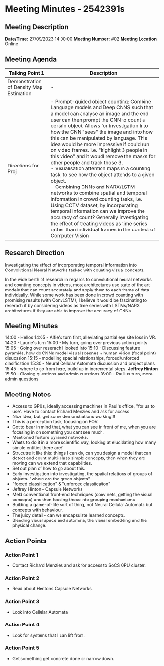 # Meeting Minutes - 2542391s

## Meeting Description

**Date/Time:** 27/09/2023 14:00:00
**Meeting Number:** \#02
**Meeting Location** Online

## Meeting Agenda

| Talking Point 1 | Description |
| ----- | ----- |
| Demonstration of Density Map Estimation | -  |
| Directions for Proj | - Prompt-guided object counting: Combine Language models and Deep CNNS such that a model can analyse an image and the end user can then prompt the CNN to count a certain object. Allows for investigation into how the CNN "sees" the image and into how this can be manipulated by language. This idea would be more impressive if could run on video frames. i.e. "highlight 3 people in this video" and it woudl remove the masks for other people and track those 3. <br> - Visualisation attention maps in a counting task, to see how the object attends to a given object. <br> - Combining CNNs and NARX/LSTM networks to combine spatial and temporal information in crowd counting tasks, i.e. Using CCTV dataset, by incorporating temporal information can we improve the accuracy of count? Generally investigating the effect of treating videos as time series rather than individual frames in the context of Computer Vision|

## Research Direction

Investigating the effect of incorporating temporal information into Convolutional Neural Networks tasked with counting visual concepts.

In the wide berth of research in regards to convolutional neural networks and counting concepts in videos, most architectures use state of the art models that can count accurately and apply them to each frame of data individually. While some work has been done in crowd counting with promising results  (with ConvLSTM), I believe it would be fascinating to reserach if by considering videos as time series with LSTMs/NARX architectures if they are able to improve the accuracy of CNNs.

## Meeting Minutes

14:00 - Hellos
14:05 - Alfie's turn first, alleviating partial eye site loss in VR.
14:20 - Laurie's turn
15:00 - My turn, going over previous action points
15:05 - Going over reserach I looked into
15:10 - Discussing feature pyramids, how do CNNs model visual scesnes + human vision (focal point) disucssion
15:15 - modelling spacial relationships, forced/unforced clasification
15:30 - Neural Cellular Automata discussion and project plans
15:45 - where to go from here, build up in incremental steps. **Jeffrey Hinton**
15:50 - Closing questions and admin questions
16:00 - Paulius turn, more admin questions

## Meeting Notes

* Access to GPUs, ideally accessing machines in Paul's office, "for us to use". Have to contact Richard Menzies and ask for access
* Nice idea, but, get some demonstrations working!!!
* This is a perception task, focusing on FOV.
* Got to bear in mind that, what you can see in front of me, when you are focusing in on something you cant see much.
* Mentioned feature pyramid networks.
* Wants to do it in a more scientific way, looking at elucidating how many simple entities there are? 
* Strucutre it like this: things I can do, can you design a model that can detect and count multi-class simple concepts, then when they are moving can we extend that capabilities.
* Set out plan of how to go about this.
* Early investigation into investigating, the spatial relations of groups of objects. "where are the green objects"
* "forced classification" & "unforced classiication"
* Jeffrey Hinton - Capsule Networks
* Meld conventional front-end techniques (conv nets, getting the visual concepts) and then feeding those into grouping mechanisms
* Building a game-of-life sort of thing, not Neural Cellular Automata but concepts with behaviour.
* The juicy detail - can we encapsulate learned concepts.
* Blending visual space and automata, the visual embedding and the physical change.

## Action Points

### Action Point 1

* Contact Richard Menzies and ask for access to SoCS GPU cluster.

### Action Point 2

* Read about Hentons Capsule Networks

### Action Point 3

* Look into Cellular Automata

### Action Point 4

* Look for systems that I can lift from.

### Action Point 5

* Get something get concrete done or narrow down.
